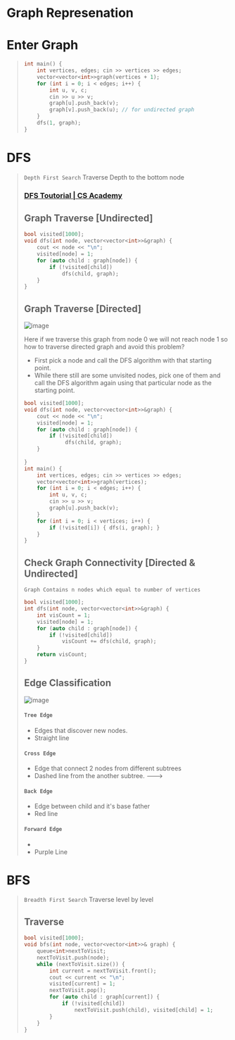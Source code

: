 # Graph Represenation

# Enter Graph 
> ```cpp
> int main() {
>     int vertices, edges; cin >> vertices >> edges;
>     vector<vector<int>>graph(vertices + 1);
>     for (int i = 0; i < edges; i++) {
>         int u, v, c;
>         cin >> u >> v;
>         graph[u].push_back(v);
>         graph[v].push_back(u); // for undirected graph
>     }
>     dfs(1, graph);
> }
> ```

# DFS
> `Depth First Search` Traverse Depth to the bottom node
> ### [DFS Toutorial | CS Academy](https://csacademy.com/lesson/depth_first_search)
> ## Graph Traverse [Undirected]
> ```cpp
> bool visited[1000];
> void dfs(int node, vector<vector<int>>&graph) {
>     cout << node << "\n";
>     visited[node] = 1;
>     for (auto child : graph[node]) {
>         if (!visited[child])
>             dfs(child, graph);
>     }
> } 
> ```
> ## Graph Traverse [Directed] 
> ![image](https://user-images.githubusercontent.com/99830416/230778759-808206dc-4e44-4616-849b-ab6615cc76d3.png)
>     
> Here if we traverse this graph from node 0 we will not reach node 1 so how to traverse directed graph and avoid this problem? 
> - First pick a node and call the DFS algorithm with that starting point.
> - While there still are some unvisited nodes, pick one of them and call the DFS algorithm again using that particular node as the starting point.
> ```cpp
> bool visited[1000];
> void dfs(int node, vector<vector<int>>&graph) {
>     cout << node << "\n";
>     visited[node] = 1;
>     for (auto child : graph[node]) {
>         if (!visited[child])
>              dfs(child, graph);
>     }
>     
> }    
> int main() {
>     int vertices, edges; cin >> vertices >> edges;
>     vector<vector<int>>graph(vertices);
>     for (int i = 0; i < edges; i++) {
>         int u, v, c;
>         cin >> u >> v;
>         graph[u].push_back(v);
>     }
>     for (int i = 0; i < vertices; i++) {
>         if (!visited[i]) { dfs(i, graph); }
>     }
> }
> ```
>     
> ## Check Graph Connectivity [Directed & Undirected]
> `Graph Contains n nodes which equal to number of vertices`
> ```cpp
> bool visited[1000];
> int dfs(int node, vector<vector<int>>&graph) {
>     int visCount = 1;
>     visited[node] = 1;
>     for (auto child : graph[node]) {
>         if (!visited[child])
>             visCount += dfs(child, graph);
>     }
>     return visCount;
> }
> ```
> 
> ## Edge Classification
> ![image](https://user-images.githubusercontent.com/99830416/230777752-1e69d495-f805-4091-90b6-c819a742ddf6.png)
> 
> #### `Tree Edge` 
> - Edges that discover new nodes.
> - Straight line 
> 
> #### `Cross Edge`
> - Edge that connect 2 nodes from different subtrees
> - Dashed line from the another subtree. --->
>     
> #### `Back Edge`
> - Edge between child and it's base father
> - Red line
> 
> #### `Forward Edge`
> - 
> - Purple Line
    
# BFS
> `Breadth First Search` Traverse level by level
> ## Traverse
> ```cpp
> bool visited[1000];
> void bfs(int node, vector<vector<int>>& graph) {
>     queue<int>nextToVisit;
>     nextToVisit.push(node);
>     while (nextToVisit.size()) {
>         int current = nextToVisit.front();
>         cout << current << "\n";
>         visited[current] = 1; 
>         nextToVisit.pop();
>         for (auto child : graph[current]) {
>             if (!visited[child])
>                 nextToVisit.push(child), visited[child] = 1;
>         }
>     }
> }
> ```
 
